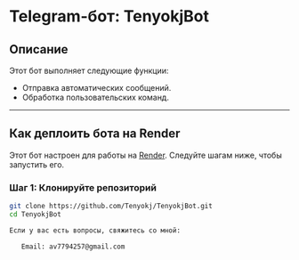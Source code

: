 # Telegram-бот: TenyokjBot

## Описание

Этот бот выполняет следующие функции:
- Отправка автоматических сообщений.
- Обработка пользовательских команд.

---

## Как деплоить бота на Render

Этот бот настроен для работы на [Render](https://render.com/). Следуйте шагам ниже, чтобы запустить его.

### Шаг 1: Клонируйте репозиторий

```bash
git clone https://github.com/Tenyokj/TenyokjBot.git
cd TenyokjBot

Если у вас есть вопросы, свяжитесь со мной:

   Email: av7794257@gmail.com
